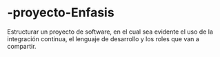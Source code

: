 # -proyecto-Enfasis
Estructurar un proyecto de software, en el cual sea evidente el uso de la integración continua, el lenguaje de desarrollo y los roles que van a compartir.
